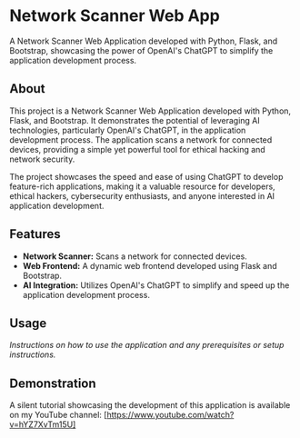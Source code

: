 # Network Scanner Web App

A Network Scanner Web Application developed with Python, Flask, and Bootstrap, showcasing the power of OpenAI's ChatGPT to simplify the application development process.

## About

This project is a Network Scanner Web Application developed with Python, Flask, and Bootstrap. It demonstrates the potential of leveraging AI technologies, particularly OpenAI's ChatGPT, in the application development process. The application scans a network for connected devices, providing a simple yet powerful tool for ethical hacking and network security.

The project showcases the speed and ease of using ChatGPT to develop feature-rich applications, making it a valuable resource for developers, ethical hackers, cybersecurity enthusiasts, and anyone interested in AI application development.

## Features

- **Network Scanner:** Scans a network for connected devices.
- **Web Frontend:** A dynamic web frontend developed using Flask and Bootstrap.
- **AI Integration:** Utilizes OpenAI's ChatGPT to simplify and speed up the application development process.

## Usage

*Instructions on how to use the application and any prerequisites or setup instructions.*

## Demonstration

A silent tutorial showcasing the development of this application is available on my YouTube channel: [https://www.youtube.com/watch?v=hYZ7XvTm15U]
